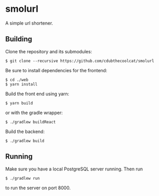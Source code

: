 # smolurl

A simple url shortener.

## Building

Clone the repository and its submodules:
```
$ git clone --recursive https://github.com/cdubthecoolcat/smolurl
```
Be sure to install dependencies for the frontend:
```
$ cd ./web
$ yarn install
```
Build the front end using yarn:
```
$ yarn build
```
or with the gradle wrapper:
```
$ ./gradlew buildReact
```
Build the backend:
```
$ ./gradlew build
```

## Running
Make sure you have a local PostgreSQL server running.
Then run
```
$ ./gradlew run
```
to run the server on port 8000.
